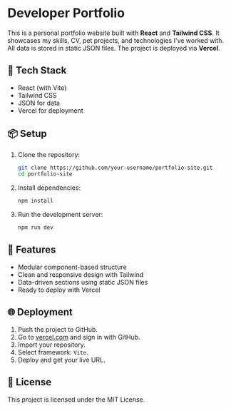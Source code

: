 # Developer Portfolio

This is a personal portfolio website built with **React** and **Tailwind CSS**. It showcases my skills, CV, pet projects, and technologies I've worked with. All data is stored in static JSON files. The project is deployed via **Vercel**.

## 🚀 Tech Stack

- React (with Vite)
- Tailwind CSS
- JSON for data
- Vercel for deployment

## 📦 Setup

1. Clone the repository:

   ```bash
   git clone https://github.com/your-username/portfolio-site.git
   cd portfolio-site
   ```

2. Install dependencies:

   ```bash
   npm install
   ```

3. Run the development server:
   ```bash
   npm run dev
   ```

## 🧪 Features

- Modular component-based structure
- Clean and responsive design with Tailwind
- Data-driven sections using static JSON files
- Ready to deploy with Vercel

## 🌐 Deployment

1. Push the project to GitHub.
2. Go to [vercel.com](https://vercel.com) and sign in with GitHub.
3. Import your repository.
4. Select framework: `Vite`.
5. Deploy and get your live URL.

## 📄 License

This project is licensed under the MIT License.
